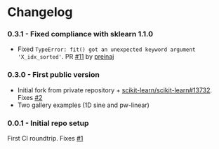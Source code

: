 # Changelog

### 0.3.1 - Fixed compliance with sklearn 1.1.0

 * Fixed `TypeError: fit() got an unexpected keyword argument 'X_idx_sorted'`. 
   PR [#11](https://github.com/smarie/python-m5p/pull/11) by [preinaj](https://github.com/preinaj)

### 0.3.0 - First public version

 * Initial fork from private repository + [scikit-learn/scikit-learn#13732](https://github.com/scikit-learn/scikit-learn/pull/13732). Fixes [#2](https://github.com/smarie/python-m5p/issues/1)
 * Two gallery examples (1D sine and pw-linear)

### 0.0.1 - Initial repo setup

First CI roundtrip. Fixes [#1](https://github.com/smarie/python-m5p/issues/1)
